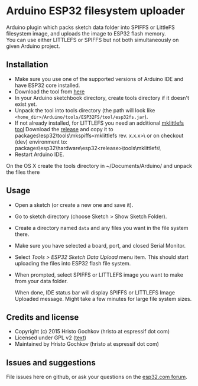 # Arduino ESP32 filesystem uploader 

Arduino plugin which packs sketch data folder into SPIFFS or LittleFS filesystem image,
and uploads the image to ESP32 flash memory.
</br> You can use either LITTLEFS or SPIFFS but not both simultaneously on given Arduino project.

## Installation

- Make sure you use one of the supported versions of Arduino IDE and have ESP32 core installed.
- Download the tool from [here](https://github.com/lorol/arduino-esp32fs-plugin/releases/download/1.0%2C1/esp32fs.zip)
- In your Arduino sketchbook directory, create tools directory if it doesn't exist yet.
- Unpack the tool into tools directory (the path will look like ```<home_dir>/Arduino/tools/ESP32FS/tool/esp32fs.jar```).
- If not already installed, for LITTLEFS you need an additional [mklittlefs tool](https://github.com/earlephilhower/mklittlefs)  Download the [release](https://github.com/earlephilhower/mklittlefs/releases) and copy it to 
packages\esp32\tools\mkspiffs\<mklittlefs rev. x.x.x>\ or on checkout (dev) environment to: packages\esp32\hardware\esp32\<release>\tools\mklittlefs\
- Restart Arduino IDE. 


On the OS X create the tools directory in ~/Documents/Arduino/ and unpack the files there

## Usage

- Open a sketch (or create a new one and save it).
- Go to sketch directory (choose Sketch > Show Sketch Folder).
- Create a directory named `data` and any files you want in the file system there.
- Make sure you have selected a board, port, and closed Serial Monitor.
- Select *Tools > ESP32 Sketch Data Upload* menu item. This should start uploading the files into ESP32 flash file system.
- When prompted, select SPIFFS or LITTLEFS image you want to make from your data folder.

  When done, IDE status bar will display SPIFFS or LITTLEFS Image Uploaded message. Might take a few minutes for large file system sizes.

## Credits and license

- Copyright (c) 2015 Hristo Gochkov (hristo at espressif dot com)
- Licensed under GPL v2 ([text](LICENSE))
- Maintained by Hristo Gochkov (hristo at espressif dot com)

## Issues and suggestions

File issues here on github, or ask your questions on the [esp32.com forum](http://esp32.com).
